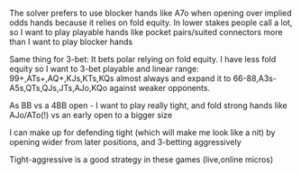
The solver prefers to use blocker hands like A7o when opening over implied odds hands because it relies on fold equity. In lower stakes people call a lot, so I want to play playable hands like pocket pairs/suited connectors more than I want to play blocker hands

Same thing for 3-bet: It bets polar relying on fold equity. I have less fold equity so I want to 3-bet playable and linear range:
99+,ATs+,AQ+,KJs,KTs,KQs almost always
and expand it to 66-88,A3s-A5s,QTs,QJs,JTs,AJo,KQo against weaker opponents.

As BB vs a 4BB open - I want to play really tight, and fold strong hands like AJo/ATo(!) vs an early open to a bigger size

I can make up for defending tight (which will make me look like a nit) by opening wider from later positions, and 3-betting aggressively

Tight-aggressive is a good strategy in these games (live,online micros)
